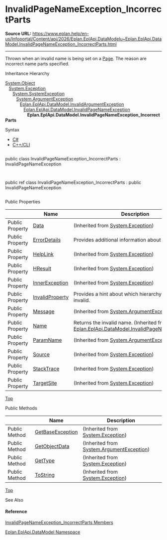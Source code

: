 # InvalidPageNameException_IncorrectParts

**Source URL:** https://www.eplan.help/en-us/Infoportal/Content/api/2026/Eplan.EplApi.DataModelu~Eplan.EplApi.DataModel.InvalidPageNameException_IncorrectParts.html

---

Thrown when an invalid name is being set on a [Page](Eplan.EplApi.DataModelu~Eplan.EplApi.DataModel.Page.html). The reason are incorrect name parts specified.

Inheritance Hierarchy

[System.Object](#)  
   [System.Exception](#)  
      [System.SystemException](#)  
         [System.ArgumentException](#)  
            [Eplan.EplApi.DataModel.InvalidArgumentException](Eplan.EplApi.DataModelu~Eplan.EplApi.DataModel.InvalidArgumentException.html)  
               [Eplan.EplApi.DataModel.InvalidPageNameException](Eplan.EplApi.DataModelu~Eplan.EplApi.DataModel.InvalidPageNameException.html)  
                  **Eplan.EplApi.DataModel.InvalidPageNameException\_IncorrectParts**

Syntax

- [C#](#i-syntax-CS)
- [C++/CLI](#i-syntax-CPP2005)

```
```
public class InvalidPageNameException_IncorrectParts : InvalidPageNameException
```
```

```
```
public ref class InvalidPageNameException_IncorrectParts : public InvalidPageNameException
```
```





Public Properties

|  | Name | Description |
| --- | --- | --- |
| Public Property | [Data](#) | (Inherited from [System.Exception](#)) |
| Public Property | [ErrorDetails](Eplan.EplApi.DataModelu~Eplan.EplApi.DataModel.InvalidPageNameException_IncorrectParts~ErrorDetails.html) | Provides additional information about the error. |
| Public Property | [HelpLink](#) | (Inherited from [System.Exception](#)) |
| Public Property | [HResult](#) | (Inherited from [System.Exception](#)) |
| Public Property | [InnerException](#) | (Inherited from [System.Exception](#)) |
| Public Property | [InvalidProperty](Eplan.EplApi.DataModelu~Eplan.EplApi.DataModel.InvalidPageNameException_IncorrectParts~InvalidProperty.html) | Provides a hint about which hierarchy property is invalid. |
| Public Property | [Message](#) | (Inherited from [System.ArgumentException](#)) |
| Public Property | [Name](Eplan.EplApi.DataModelu~Eplan.EplApi.DataModel.InvalidPageNameException~Name.html) | Returns the invalid name. (Inherited from [Eplan.EplApi.DataModel.InvalidPageNameException](Eplan.EplApi.DataModelu~Eplan.EplApi.DataModel.InvalidPageNameException.html)) |
| Public Property | [ParamName](#) | (Inherited from [System.ArgumentException](#)) |
| Public Property | [Source](#) | (Inherited from [System.Exception](#)) |
| Public Property | [StackTrace](#) | (Inherited from [System.Exception](#)) |
| Public Property | [TargetSite](#) | (Inherited from [System.Exception](#)) |

[Top](#top)

Public Methods

|  | Name | Description |
| --- | --- | --- |
| Public Method | [GetBaseException](#) | (Inherited from [System.Exception](#)) |
| Public Method | [GetObjectData](#) | (Inherited from [System.ArgumentException](#)) |
| Public Method | [GetType](#) | (Inherited from [System.Exception](#)) |
| Public Method | [ToString](#) | (Inherited from [System.Exception](#)) |

[Top](#top)




See Also

#### Reference

[InvalidPageNameException\_IncorrectParts Members](Eplan.EplApi.DataModelu~Eplan.EplApi.DataModel.InvalidPageNameException_IncorrectParts_members.html)
  
[Eplan.EplApi.DataModel Namespace](Eplan.EplApi.DataModelu~Eplan.EplApi.DataModel_namespace.html)